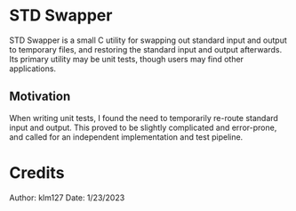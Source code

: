# STD Swapper

STD Swapper is a small C utility for swapping out standard input and output to temporary files, and restoring the standard input and output afterwards. Its primary utility may be unit tests, though users may find other applications.

## Motivation

When writing unit tests, I found the need to temporarily re-route standard input and output. This proved to be slightly complicated and error-prone, and called for an independent implementation and test pipeline.

# Credits

Author: klm127
Date: 1/23/2023